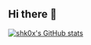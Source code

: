 ## Hi there 👋

[![shk0x's GitHub stats](https://github-readme-stats.vercel.app/api?username=shk0x)](https://github.com/anuraghazra/github-readme-stats)
<!--
**shk0x/shk0x** is a ✨ _special_ ✨ repository because its `README.md` (this file) appears on your GitHub profile.

Here are some ideas to get you started:

- 🔭 I’m currently working on ...
- 🌱 I’m currently learning ...
- 👯 I’m looking to collaborate on ...
- 🤔 I’m looking for help with ...
- 💬 Ask me about ...
- 📫 How to reach me: ...
- 😄 Pronouns: ...
- ⚡ Fun fact: ...
-->
